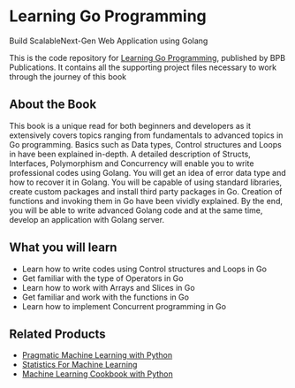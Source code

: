 # Learning Go Programming

Build ScalableNext-Gen Web Application using Golang

This is the code repository for [Learning Go Programming](https://bpbonline.com/products/learning-go-programming?_pos=1&_sid=75afed25a&_ss=r), published by BPB Publications. It contains all the supporting project files necessary to work through the journey of this book

## About the Book
This book is a unique read for both beginners and developers as it extensively covers topics ranging from fundamentals to advanced topics in Go programming. Basics such as Data types, Control structures and Loops in have been explained in-depth. A detailed description of Structs, Interfaces, Polymorphism and Concurrency will enable you to write professional codes using Golang. You will get an idea of error data type and how to recover it in Golang. You will be capable of using standard libraries, create custom packages and install third party packages in Go. Creation of functions and invoking them in Go have been vividly explained. By the end, you will be able to write advanced Golang code and at the same time, develop an application with Golang server.

## What you will learn
* Learn how to write codes using Control structures and Loops in Go
* Get familiar with the type of Operators in Go
* Learn how to work with Arrays and Slices in Go
* Get familiar and work with the functions in Go
* Learn how to implement Concurrent programming in Go

## Related Products

* [Pragmatic Machine Learning with Python](https://bpbonline.com/products/machine-learning-python-book-ebook?_pos=5&_sid=7e4e2e2b5&_ss=r)
* [Statistics For Machine Learning](https://bpbonline.com/products/statistics-for-machine-learning?_pos=6&_sid=f478c072b&_ss=r)
* [Machine Learning Cookbook with Python](https://bpbonline.com/products/machine-learning-cookbook-with-python?_pos=6&_sid=7e4e2e2b5&_ss=r)
